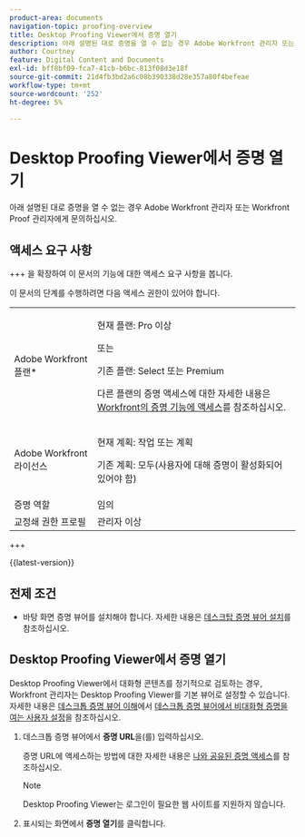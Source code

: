 ```yaml
---
product-area: documents
navigation-topic: proofing-overview
title: Desktop Proofing Viewer에서 증명 열기
description: 아래 설명된 대로 증명을 열 수 없는 경우 Adobe Workfront 관리자 또는 Workfront Proof 관리자에게 문의하십시오.
author: Courtney
feature: Digital Content and Documents
exl-id: bff8bf09-fca7-41cb-b6bc-813f08d3e18f
source-git-commit: 21d4fb3bd2a6c08b390338d28e357a80f4befeae
workflow-type: tm+mt
source-wordcount: '252'
ht-degree: 5%

---
```


# Desktop Proofing Viewer에서 증명 열기

아래 설명된 대로 증명을 열 수 없는 경우 Adobe Workfront 관리자 또는 Workfront Proof 관리자에게 문의하십시오.

## 액세스 요구 사항

+++ 을 확장하여 이 문서의 기능에 대한 액세스 요구 사항을 봅니다.

이 문서의 단계를 수행하려면 다음 액세스 권한이 있어야 합니다.

<table style="table-layout:auto"> 
 <col> 
 <col> 
 <tbody> 
  <tr> 
   <td role="rowheader">Adobe Workfront 플랜*</td> 
   <td> <p>현재 플랜: Pro 이상</p> <p>또는</p> <p>기존 플랜: Select 또는 Premium</p> <p>다른 플랜의 증명 액세스에 대한 자세한 내용은 <a href="/help/quicksilver/administration-and-setup/manage-workfront/configure-proofing/access-to-proofing-functionality.md" class="MCXref xref">Workfront의 증명 기능에 액세스</a>를 참조하십시오.</p> </td> 
  </tr> 
  <tr> 
   <td role="rowheader">Adobe Workfront 라이선스</td> 
   <td> <p>현재 계획: 작업 또는 계획</p> <p>기존 계획: 모두(사용자에 대해 증명이 활성화되어 있어야 함)</p> </td> 
  </tr> 
  <tr> 
   <td role="rowheader">증명 역할</td> 
   <td>임의</td> 
  </tr> 
  <tr> 
   <td role="rowheader">교정쇄 권한 프로필 </td> 
   <td>관리자 이상</td> 
  </tr> 
 </tbody> 
</table>

+++

{{latest-version}}

## 전제 조건

* 바탕 화면 증명 뷰어를 설치해야 합니다. 자세한 내용은 [데스크탑 증명 뷰어 설치](../../../review-and-approve-work/proofing/use-the-desktop-proofing-viewer/installing-desktop-proofing-viewer.md)를 참조하십시오.

## Desktop Proofing Viewer에서 증명 열기

Desktop Proofing Viewer에서 대화형 콘텐츠를 정기적으로 검토하는 경우, Workfront 관리자는 Desktop Proofing Viewer를 기본 뷰어로 설정할 수 있습니다. 자세한 내용은 [데스크톱 증명 뷰어 이해](../../../workfront-proof/wp-work-proofsfiles/review-proofs-dpv/destop-proofing-viewer.md)에서 [데스크톱 증명 뷰어에서 비대화형 증명을 여는 사용자 설정](../../../workfront-proof/wp-work-proofsfiles/review-proofs-dpv/destop-proofing-viewer.md#user-setting-for-launching-non-interactive-proofs)을 참조하십시오.

1. 데스크톱 증명 뷰어에서 **증명 URL**&#x200B;을(를) 입력하십시오.

   증명 URL에 액세스하는 방법에 대한 자세한 내용은 [나와 공유된 증명 액세스](../../../workfront-proof/wp-work-proofsfiles/share-proofs-and-files/access-proofs-shared-with-you.md)를 참조하십시오.

   >[!NOTE]
   >
   >Desktop Proofing Viewer는 로그인이 필요한 웹 사이트를 지원하지 않습니다.

1. 표시되는 화면에서 **증명 열기**&#x200B;를 클릭합니다. 

 

 
